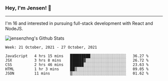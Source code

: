 ### Hey, I'm Jensen! 👋

---

I'm 16 and interested in pursuing full-stack development with React and NodeJS.

![jensenzhng's Github Stats](https://github-readme-stats.vercel.app/api?username=jensenzhng&theme=dark&show_icons=true&count_private=true&include_all_commits=true)

<!--START_SECTION:waka-->
```text
Week: 21 October, 2021 - 27 October, 2021

JavaScript   4 hrs 15 mins   █████████░░░░░░░░░░░░░░░░   36.27 % 
JSX          3 hrs 8 mins    ██████▓░░░░░░░░░░░░░░░░░░   26.72 % 
CSS          2 hrs 46 mins   ██████░░░░░░░░░░░░░░░░░░░   23.63 % 
HTML         1 hr 3 mins     ██▒░░░░░░░░░░░░░░░░░░░░░░   09.05 % 
JSON         11 mins         ▒░░░░░░░░░░░░░░░░░░░░░░░░   01.62 % 
```
<!--END_SECTION:waka-->
